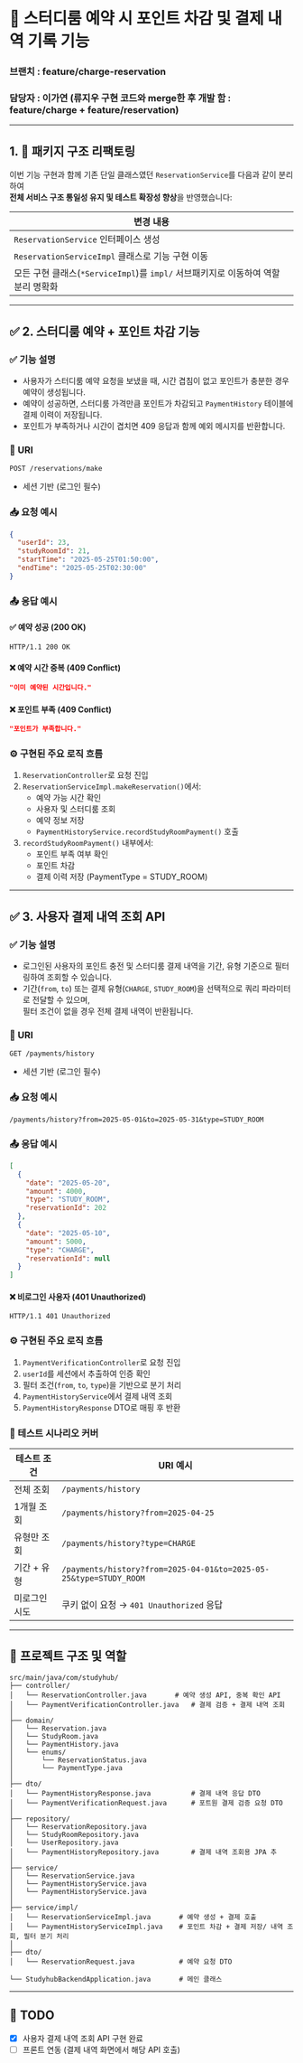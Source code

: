 # 💸 스터디룸 예약 시 포인트 차감 및 결제 내역 기록 기능  
### 브랜치 : feature/charge-reservation  
### 담당자 : 이가연 (류지우 구현 코드와 merge한 후 개발 함 : feature/charge + feature/reservation)

---

## 1. 🧱 패키지 구조 리팩토링

이번 기능 구현과 함께 기존 단일 클래스였던 `ReservationService`를 다음과 같이 분리하여  
**전체 서비스 구조 통일성 유지 및 테스트 확장성 향상**을 반영했습니다:

| 변경 내용 |
|-----------|
| `ReservationService` 인터페이스 생성 |
| `ReservationServiceImpl` 클래스로 기능 구현 이동 |
| 모든 구현 클래스(`*ServiceImpl`)를 `impl/` 서브패키지로 이동하여 역할 분리 명확화 |

---
## ✅ 2.  스터디룸 예약 + 포인트 차감 기능

### ✅ 기능 설명  
- 사용자가 스터디룸 예약 요청을 보냈을 때, 시간 겹침이 없고 포인트가 충분한 경우 예약이 생성됩니다.  
- 예약이 성공하면, 스터디룸 가격만큼 포인트가 차감되고 `PaymentHistory` 테이블에 결제 이력이 저장됩니다.  
- 포인트가 부족하거나 시간이 겹치면 409 응답과 함께 예외 메시지를 반환합니다.

### 🔗 URI  
```
POST /reservations/make
````
- 세션 기반 (로그인 필수)

### 📥 요청 예시
```json
{
  "userId": 23,
  "studyRoomId": 21,
  "startTime": "2025-05-25T01:50:00",
  "endTime": "2025-05-25T02:30:00"
}
```

### 📤 응답 예시

#### ✅ 예약 성공 (200 OK)
```
HTTP/1.1 200 OK
```

#### ❌ 예약 시간 중복 (409 Conflict)
```json
"이미 예약된 시간입니다."
```

#### ❌ 포인트 부족 (409 Conflict)
```json
"포인트가 부족합니다."
```

### ⚙️ 구현된 주요 로직 흐름

1. `ReservationController`로 요청 진입
2. `ReservationServiceImpl.makeReservation()`에서:
   - 예약 가능 시간 확인
   - 사용자 및 스터디룸 조회
   - 예약 정보 저장
   - `PaymentHistoryService.recordStudyRoomPayment()` 호출
3. `recordStudyRoomPayment()` 내부에서:
   - 포인트 부족 여부 확인
   - 포인트 차감
   - 결제 이력 저장 (PaymentType = STUDY_ROOM)

---
## ✅ 3. 사용자 결제 내역 조회 API

### ✅ 기능 설명  
- 로그인된 사용자의 포인트 충전 및 스터디룸 결제 내역을 기간, 유형 기준으로 필터링하여 조회할 수 있습니다.  
- 기간(`from`, `to`) 또는 결제 유형(`CHARGE`, `STUDY_ROOM`)을 선택적으로 쿼리 파라미터로 전달할 수 있으며,  
  필터 조건이 없을 경우 전체 결제 내역이 반환됩니다.

### 🔗 URI  
```
GET /payments/history
```
- 세션 기반 (로그인 필수)

### 📥 요청 예시
```
/payments/history?from=2025-05-01&to=2025-05-31&type=STUDY_ROOM
```
### 📤 응답 예시
```json
[
  {
    "date": "2025-05-20",
    "amount": 4000,
    "type": "STUDY_ROOM",
    "reservationId": 202
  },
  {
    "date": "2025-05-10",
    "amount": 5000,
    "type": "CHARGE",
    "reservationId": null
  }
]
```
#### ❌ 비로그인 사용자 (401 Unauthorized)
```
HTTP/1.1 401 Unauthorized
```
### ⚙️ 구현된 주요 로직 흐름

1. `PaymentVerificationController`로 요청 진입
2. `userId`를 세션에서 추출하여 인증 확인
3. 필터 조건(`from`, `to`, `type`)을 기반으로 분기 처리
4. `PaymentHistoryService`에서 결제 내역 조회
5. `PaymentHistoryResponse` DTO로 매핑 후 반환

### 🧪 테스트 시나리오 커버

| 테스트 조건 | URI 예시 |
|-------------|----------|
| 전체 조회 | `/payments/history` |
| 1개월 조회 | `/payments/history?from=2025-04-25` |
| 유형만 조회 | `/payments/history?type=CHARGE` |
| 기간 + 유형 | `/payments/history?from=2025-04-01&to=2025-05-25&type=STUDY_ROOM` |
| 미로그인 시도 | 쿠키 없이 요청 → `401 Unauthorized` 응답 |


---
## 📁 프로젝트 구조 및 역할

```text
src/main/java/com/studyhub/
├── controller/
│   └── ReservationController.java       # 예약 생성 API, 중복 확인 API
│   └── PaymentVerificationController.java   # 결제 검증 + 결제 내역 조회
│ 
├── domain/
│   └── Reservation.java
│   └── StudyRoom.java
│   └── PaymentHistory.java
│   └── enums/
│       └── ReservationStatus.java
│       └── PaymentType.java
│ 
├── dto/
│   └── PaymentHistoryResponse.java          # 결제 내역 응답 DTO
│   └── PaymentVerificationRequest.java      # 포트원 결제 검증 요청 DTO
│ 
├── repository/
│   └── ReservationRepository.java
│   └── StudyRoomRepository.java
│   └── UserRepository.java
│   └── PaymentHistoryRepository.java        # 결제 내역 조회용 JPA 추
│ 
├── service/
│   └── ReservationService.java
│   └── PaymentHistoryService.java
│   └── PaymentHistoryService.java
│ 
├── service/impl/
│   └── ReservationServiceImpl.java       # 예약 생성 + 결제 호출
│   └── PaymentHistoryServiceImpl.java    # 포인트 차감 + 결제 저장/ 내역 조회, 필터 분기 처리
│ 
├── dto/
│   └── ReservationRequest.java           # 예약 요청 DTO

└── StudyhubBackendApplication.java       # 메인 클래스
```

---

## 📝 TODO
- [x] 사용자 결제 내역 조회 API 구현 완료  
- [ ] 프론트 연동 (결제 내역 화면에서 해당 API 호출)
